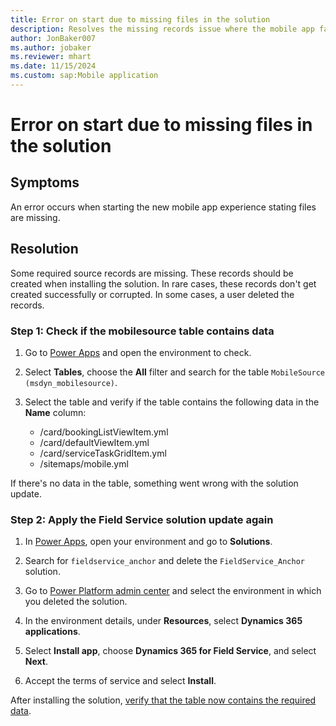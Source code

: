 ```yaml
---
title: Error on start due to missing files in the solution
description: Resolves the missing records issue where the mobile app fails to launch in Microsoft Dynamics 365 Field Service.
author: JonBaker007
ms.author: jobaker
ms.reviewer: mhart
ms.date: 11/15/2024
ms.custom: sap:Mobile application
---
```


# Error on start due to missing files in the solution

## Symptoms

An error occurs when starting the new mobile app experience stating files are missing.

## Resolution

Some required source records are missing. These records should be created when installing the solution. In rare cases, these records don't get created successfully or corrupted. In some cases, a user deleted the records.

### Step 1: Check if the mobilesource table contains data

1. Go to [Power Apps](https://make.powerapps.com/) and open the environment to check.

1. Select **Tables**, choose the **All** filter and search for the table `MobileSource (msdyn_mobilesource)`.

1. Select the table and verify if the table contains the following data in the **Name** column:

   - /card/bookingListViewItem.yml
   - /card/defaultViewItem.yml
   - /card/serviceTaskGridItem.yml
   - /sitemaps/mobile.yml

If there's no data in the table, something went wrong with the solution update.

### Step 2: Apply the Field Service solution update again

1. In [Power Apps](https://make.powerapps.com/), open your environment and go to **Solutions**.

1. Search for `fieldservice_anchor` and delete the `FieldService_Anchor` solution.

1. Go to [Power Platform admin center](https://admin.powerplatform.microsoft.com/environments) and select the environment in which you deleted the solution.

1. In the environment details, under **Resources**, select **Dynamics 365 applications**.

1. Select **Install app**, choose **Dynamics 365 for Field Service**, and select **Next**.

1. Accept the terms of service and select **Install**.

After installing the solution, [verify that the table now contains the required data](#step-1-check-if-the-mobilesource-table-contains-data).